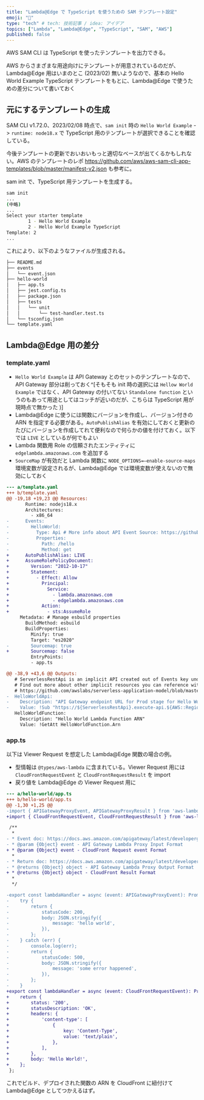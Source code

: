```yaml
---
title: "Lambda@Edge で TypeScript を使うための SAM テンプレート設定"
emoji: "👾"
type: "tech" # tech: 技術記事 / idea: アイデア
topics: ["Lambda", "Lambda@Edge", "TypeScript", "SAM", "AWS"]
published: false
---
```


AWS SAM CLI は TypeScript を使ったテンプレートを出力できる。

AWS からさまざまな用途向けにテンプレートが用意されているのだが、Lambda@Edge 用はいまのとこ (2023/02) 無いようなので、基本の Hello World Example TypeScript テンプレートをもとに、Lambda@Edge で使うための差分について書いておく

## 元にするテンプレートの生成

SAM CLI v1.72.0、2023/02/08 時点で、`sam init` 時の
`Hello World Example` -> `runtime: node18.x` 
 で TypeScript 用のテンプレートが選択できることを確認している。

今後テンプレートの更新でおいおいもっと適切なベースが出てくるかもしれない。AWS のテンプレートのレポ https://github.com/aws/aws-sam-cli-app-templates/blob/master/manifest-v2.json も参考に。



sam init で、TypeScript 用テンプレートを生成する。
```bash
sam init
...
(中略)
...
Select your starter template
        1 - Hello World Example
        2 - Hello World Example TypeScript
Template: 2
...
```
これにより、以下のようなファイルが生成される。

```bash
├── README.md
├── events
│   └── event.json
├── hello-world
│   ├── app.ts
│   ├── jest.config.ts
│   ├── package.json
│   ├── tests
│   │   └── unit
│   │       └── test-handler.test.ts
│   └── tsconfig.json
└── template.yaml
```

## Lambda@Edge 用の差分

### template.yaml

- `Hello World Example` は API Gateway とのセットのテンプレートなので、API Gateway 部分は削っておく^[そもそも init 時の選択には `Hellow World Example` ではなく、API Gateway の付いてない `Standalone function` というのもあって用途としてはコッチが近いのだが、こちらは TypeScript 用が現時点で無かった )]
- Lambda@Edge に使うには関数にバージョンを作成し、バージョン付きの ARN を指定する必要がある。`AutoPublishAlias` を有効にしておくと更新のたびにバージョンを作成してれて便利なので何らかの値を付けておく。以下では `LIVE` としているが何でもよい
- Lambda 関数用 Role の信頼されたエンティティに `edgelambda.amazonaws.com` を追加する
- `SourceMap` が有効だと Lambda 関数に `NODE_OPTIONS=–enable-source-maps` 環境変数が設定されるが、Lambda@Edge では環境変数が使えないので無効にしておく

```diff
--- a/template.yaml
+++ b/template.yaml
@@ -19,18 +19,23 @@ Resources:
       Runtime: nodejs18.x
       Architectures:
         - x86_64
-      Events:
-        HelloWorld:
-          Type: Api # More info about API Event Source: https://github.com/awslabs/serverless-application-model/blob/master/versions/2016-10-31.md#api
-          Properties:
-            Path: /hello
-            Method: get
+      AutoPublishAlias: LIVE
+      AssumeRolePolicyDocument:
+        Version: "2012-10-17"
+        Statement:
+          - Effect: Allow
+            Principal:
+              Service:
+                - lambda.amazonaws.com
+                - edgelambda.amazonaws.com
+            Action:
+              - sts:AssumeRole
     Metadata: # Manage esbuild properties
       BuildMethod: esbuild
       BuildProperties:
         Minify: true
         Target: "es2020"
-        Sourcemap: true
+        Sourcemap: false
         EntryPoints:
         - app.ts

@@ -38,9 +43,6 @@ Outputs:
   # ServerlessRestApi is an implicit API created out of Events key under Serverless::Function
   # Find out more about other implicit resources you can reference within SAM
   # https://github.com/awslabs/serverless-application-model/blob/master/docs/internals/generated_resources.rst#api
-  HelloWorldApi:
-    Description: "API Gateway endpoint URL for Prod stage for Hello World function"
-    Value: !Sub "https://${ServerlessRestApi}.execute-api.${AWS::Region}.amazonaws.com/Prod/hello/"
   HelloWorldFunction:
     Description: "Hello World Lambda Function ARN"
     Value: !GetAtt HelloWorldFunction.Arn
```

### app.ts
以下は Viewer Request を想定した Lambda@Edge 関数の場合の例。

- 型情報は `@types/aws-lambda` に含まれている。Viewer Request 用には `CloudFrontRequestEvent` と `CloudFrontRequestResult` を import
- 戻り値を Lambda@Edge の Viewer Request 用に

```diff
--- a/hello-world/app.ts
+++ b/hello-world/app.ts
@@ -1,30 +1,25 @@
-import { APIGatewayProxyEvent, APIGatewayProxyResult } from 'aws-lambda';
+import { CloudFrontRequestEvent, CloudFrontRequestResult } from 'aws-lambda';

 /**
  *
- * Event doc: https://docs.aws.amazon.com/apigateway/latest/developerguide/set-up-lambda-proxy-integrations.html#api-gateway-simple-proxy-for-lambda-input-format
- * @param {Object} event - API Gateway Lambda Proxy Input Format
+ * @param {Object} event - CloudFront Request event Format
  *
- * Return doc: https://docs.aws.amazon.com/apigateway/latest/developerguide/set-up-lambda-proxy-integrations.html
- * @returns {Object} object - API Gateway Lambda Proxy Output Format
+ * @returns {Object} object - CloudFront Result Format
  *
  */

-export const lambdaHandler = async (event: APIGatewayProxyEvent): Promise<APIGatewayProxyResult> => {
-    try {
-        return {
-            statusCode: 200,
-            body: JSON.stringify({
-                message: 'hello world',
-            }),
-        };
-    } catch (err) {
-        console.log(err);
-        return {
-            statusCode: 500,
-            body: JSON.stringify({
-                message: 'some error happened',
-            }),
-        };
-    }
+export const lambdaHandler = async (event: CloudFrontRequestEvent): Promise<CloudFrontRequestResult> => {
+    return {
+        status: '200',
+        statusDescription: 'OK',
+        headers: {
+            'content-type': [
+                {
+                    key: 'Content-Type',
+                    value: 'text/plain',
+                },
+            ],
+        },
+        body: 'Hello World!',
+    };
 };
```

これでビルド、デプロイされた関数の ARN を CloudFront に紐付けて Lambda@Edge としてつかえるはず。
